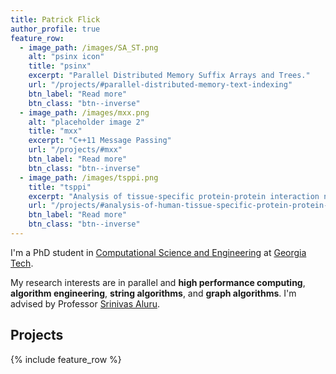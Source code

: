 ```yaml
---
title: Patrick Flick
author_profile: true
feature_row:
  - image_path: /images/SA_ST.png
    alt: "psinx icon"
    title: "psinx"
    excerpt: "Parallel Distributed Memory Suffix Arrays and Trees."
    url: "/projects/#parallel-distributed-memory-text-indexing"
    btn_label: "Read more"
    btn_class: "btn--inverse"
  - image_path: /images/mxx.png
    alt: "placeholder image 2"
    title: "mxx"
    excerpt: "C++11 Message Passing"
    url: "/projects/#mxx"
    btn_label: "Read more"
    btn_class: "btn--inverse"
  - image_path: /images/tsppi.png
    title: "tsppi"
    excerpt: "Analysis of tissue-specific protein-protein interaction networks"
    url: "/projects/#analysis-of-human-tissue-specific-protein-protein-interaction-networks"
    btn_label: "Read more"
    btn_class: "btn--inverse"
---
```


I'm a PhD student in [Computational Science and Engineering](http://cse.gatech.edu/) at [Georgia Tech](https://gatech.edu/).

My research interests are in parallel and **high performance computing**, **algorithm engineering**, **string algorithms**, and **graph algorithms**.
I'm advised by Professor [Srinivas Aluru](http://www.cc.gatech.edu/~saluru/).

Projects
--------
{% include feature_row %}
